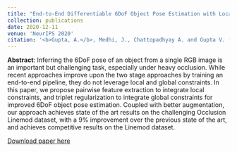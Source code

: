 ```yaml
---
title: "End-to-End Differentiable 6DoF Object Pose Estimation with Local and Global Constraints"
collection: publications
date: 2020-12-11
venue: 'NeurIPS 2020'
citation: '<b>Gupta, A.</b>, Medhi, J., Chattopadhyay A. and Gupta V. (2020). &quot;End-to-End Differentiable 6DoF Object Pose Estimation with Local and Global Constraints.&quot; <i>Accepted at the DiffCVGP workshop at Neurips 2020</i>.'
---
```

**Abstract**: Inferring the 6DoF pose of an object from a single RGB image is an important but challenging task, especially under heavy occlusion. While recent approaches improve upon the two stage approaches by training an end-to-end pipeline, they do not leverage local and global constraints. In this paper, we propose pairwise feature extraction to integrate local constraints, and triplet regularization to integrate global constraints for improved 6DoF object pose estimation. Coupled with better augmentation, our approach achieves state of the art results on the challenging Occlusion Linemod dataset, with a 9% improvement over the previous state of the art, and achieves competitive results on the Linemod dataset.

[Download paper here](https://arxiv.org/pdf/2011.11078.pdf)
